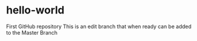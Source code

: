 # hello-world
First GitHub repository
This is an edit branch that when ready can be added to the Master Branch
